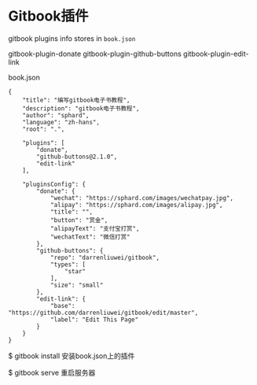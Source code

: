 # Gitbook插件

gitbook plugins info stores in `book.json`

gitbook-plugin-donate
gitbook-plugin-github-buttons
gitbook-plugin-edit-link 


book.json
```
{
    "title": "编写gitbook电子书教程",
    "description": "gitbook电子书教程",
    "author": "sphard",
    "language": "zh-hans",
    "root": ".",

    "plugins": [
        "donate",
        "github-buttons@2.1.0",
        "edit-link"
    ],

    "pluginsConfig": {
        "donate": {
            "wechat": "https://sphard.com/images/wechatpay.jpg",
            "alipay": "https://sphard.com/images/alipay.jpg",
            "title": "",
            "button": "赏金",
            "alipayText": "支付宝打赏",
            "wechatText": "微信打赏"
        },
        "github-buttons": {
            "repo": "darrenliuwei/gitbook",
            "types": [
                "star"
            ],
            "size": "small"
        },
        "edit-link": {
            "base": "https://github.com/darrenliuwei/gitbook/edit/master",
            "label": "Edit This Page"
        }
    }
}
```

$ gitbook install
安装book.json上的插件

$ gitbook serve
重启服务器


